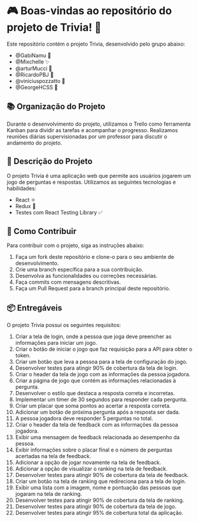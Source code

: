 <h1>🎮 Boas-vindas ao repositório do projeto de Trivia! 🎉</h1>

<p>Este repositório contém o projeto Trivia, desenvolvido pelo grupo abaixo:</p>

<ul>
  <li>@GabiNamu 🌟</li>
  <li>@Mixchelle ✨</li>
  <li>@arturMucci 🚀</li>
  <li>@RicardoPBJ 🎯</li>
  <li>@viniciuspozzatto 🌈</li>
  <li>@GeorgeHCSS 🌟</li>
</ul>

<h2>📚 Organização do Projeto</h2>

<p>Durante o desenvolvimento do projeto, utilizamos o Trello como ferramenta Kanban para dividir as tarefas e acompanhar o progresso. Realizamos reuniões diárias supervisionadas por um professor para discutir o andamento do projeto.</p>

<h2>📝 Descrição do Projeto</h2>

<p>O projeto Trivia é uma aplicação web que permite aos usuários jogarem um jogo de perguntas e respostas. Utilizamos as seguintes tecnologias e habilidades:</p>

<ul>
  <li>React ⚛️</li>
  <li>Redux 🔄</li>
  <li>Testes com React Testing Library ✅</li>
</ul>

<h2>🤝 Como Contribuir</h2>

<p>Para contribuir com o projeto, siga as instruções abaixo:</p>

<ol>
  <li>Faça um fork deste repositório e clone-o para o seu ambiente de desenvolvimento.</li>
  <li>Crie uma branch específica para a sua contribuição.</li>
  <li>Desenvolva as funcionalidades ou correções necessárias.</li>
  <li>Faça commits com mensagens descritivas.</li>
  <li>Faça um Pull Request para a branch principal deste repositório.</li>
</ol>

<h2>📦 Entregáveis</h2>

<p>O projeto Trivia possui os seguintes requisitos:</p>

<ol>
  <li>Criar a tela de login, onde a pessoa que joga deve preencher as informações para iniciar um jogo.</li>
  <li>Criar o botão de iniciar o jogo que faz requisição para a API para obter o token.</li>
  <li>Criar um botão que leva a pessoa para a tela de configuração do jogo.</li>
  <li>Desenvolver testes para atingir 90% de cobertura da tela de login.</li>
  <li>Criar o header da tela de jogo com as informações da pessoa jogadora.</li>
  <li>Criar a página de jogo que contém as informações relacionadas à pergunta.</li>
  <li>Desenvolver o estilo que destaca a resposta correta e incorretas.</li>
  <li>Implementar um timer de 30 segundos para responder cada pergunta.</li>
  <li>Criar um placar que soma pontos ao acertar a resposta correta.</li>
  <li>Adicionar um botão de próxima pergunta após a resposta ser dada.</li>
  <li>A pessoa jogadora deve responder 5 perguntas no total.</li>
  <li>Criar o header da tela de feedback com as informações da pessoa jogadora.</li>
  <li>Exibir uma mensagem de feedback relacionada ao desempenho da pessoa.</li>
  <li>Exibir informações sobre o placar final e o número de perguntas acertadas na tela de feedback.</li>
  <li>Adicionar a opção de jogar novamente na tela de feedback.</li>
  <li>Adicionar a opção de visualizar o ranking na tela de feedback.</li>
  <li>Desenvolver testes para atingir 90% de cobertura da tela de feedback.</li>
  <li>Criar um botão na tela de ranking que redireciona para a tela de login.</li>
  <li>Exibir uma lista com a imagem, nome e pontuação das pessoas que jogaram na tela de ranking.</li>
  <li>Desenvolver testes para atingir 90% de cobertura da tela de ranking.</li>
  <li>Desenvolver testes para atingir 90% de cobertura da tela de jogo.</li>
  <li>Desenvolver testes para atingir 95% de cobertura total da aplicação.</li>
</ol>

